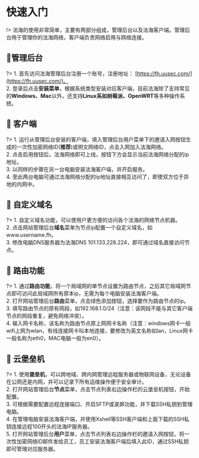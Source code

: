 # 快速入门

!> 法海的使用非常简单，主要有两部分组成，管理后台以及法海客户端。管理后台用于管理你的法海网络，客户端负责网络启用与网络连接。



##  :lemon:管理后台 <!-- {docsify-ignore} -->
?> 1.  首先访问法海管理后台注册一个账号，注册地址： [https://fh.uusec.com/](https://fh.uusec.com/)。
<br/>2. 登录后点击**安装菜单**，根据系统类型安装对应客户端，目前法海除了支持常见的**Windows、Mac**以外，还支持**Linux系如树莓派、OpenWRT**等多种操作系统。



##  :melon: 客户端 <!-- {docsify-ignore} -->

?> 1.  运行从管理后台安装的客户端，填入管理后台用户菜单下的邀请入网按钮生成的一次性加密网络ID(**推荐**)或明文网络ID，点击入网加入法海网络。
<br/>2. 点击启用按钮后，法海网络即可上线，按钮下方会显示当前法海网络分配的ip地址。
<br/>3. 以同样的步骤在另一台电脑安装法海客户端，并开启服务。
<br/>4. 至此两台电脑可通过法海网络分配的ip地址直接相互访问了，即使双方位于异地的内网中。



##  :grapes: 自定义域名 <!-- {docsify-ignore} -->

?> 1.  自定义域名功能，可以使用户更方便的访问各个法海的网络节点机器。
<br/>2. 点击网站管理后台**域名**菜单为节点ip配置一个自定义域名，如www.username.fh。
<br/>3. 修改电脑DNS服务器为法海DNS 101.133.228.224，即可通过域名直接访问节点。



##  :strawberry: 路由功能 <!-- {docsify-ignore} -->

?> 1.  通过**路由功能**，将一个局域网的单节点设置为路由节点，之后其它局域网节点即可访问此局域网所有原本ip，无需为每个电脑安装法海客户端。
<br/>2. 打开网站管理后台**路由**菜单，点击绿色添加按钮，选择要作为路由节点的ip。
<br/>3. 填写路由节点的原有网段，如192.168.1.0/24（注意：该网段不能与其它客户端节点的网段重复，避免网络冲突）。
<br/>4. 输入网卡名称，该名称为路由节点原上网网卡名称（注意：windows网卡一般wifi上网为wlan，有线连接网卡叫本地连接，要修改为英文名称如lan，Linux网卡一般名称为eth0，MAC电脑一般为en0）。



##  :pineapple: 云堡垒机 <!-- {docsify-ignore} -->

?> 1.  使用**堡垒机**，可以跨地域、跨内网管理远程服务器或物联网设备，无论设备在公网还是内网，并可以记录下所有运维操作便于安全审计。
<br/>2. 打开网站管理后台**节点**菜单，点击节点列表右边操作栏的云堡垒机按钮，开始配置。
<br/>3. 可根据需要配置远程连接端口、开启SFTP或录屏功能，并下载SSH私钥到管理电脑。
<br/>4. 在管理电脑安装法海客户端，并使用Xshell等SSH客户端和上面下载的SSH私钥连接远程100开头的法海IP服务器。
<br/>5. 打开网站管理后台**用户**菜单，点击节点列表右边操作栏的邀请入网按钮，将一次性加密网络ID邮件发给员工，员工安装法海客户端后填入此ID，通过SSH私钥即可管理对应服务器。

